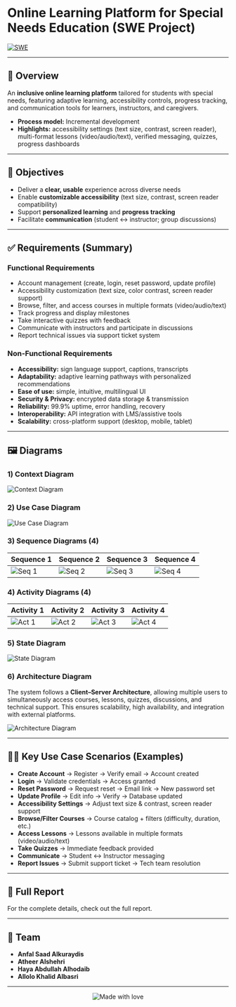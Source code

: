 # Online Learning Platform for Special Needs Education (SWE Project)

[![SWE](https://img.shields.io/badge/Discipline-Software%20Engineering-1f6feb?logo=github&logoColor=white)]()

---

## 📌 Overview
An **inclusive online learning platform** tailored for students with special needs, featuring adaptive learning, accessibility controls, progress tracking, and communication tools for learners, instructors, and caregivers.

- **Process model:** Incremental development  
- **Highlights:** accessibility settings (text size, contrast, screen reader), multi-format lessons (video/audio/text), verified messaging, quizzes, progress dashboards  

---

## 🎯 Objectives
- Deliver a **clear, usable** experience across diverse needs  
- Enable **customizable accessibility** (text size, contrast, screen reader compatibility)  
- Support **personalized learning** and **progress tracking**  
- Facilitate **communication** (student ↔ instructor; group discussions)  

---

## ✅ Requirements (Summary)

### Functional Requirements
- Account management (create, login, reset password, update profile)  
- Accessibility customization (text size, color contrast, screen reader support)  
- Browse, filter, and access courses in multiple formats (video/audio/text)  
- Track progress and display milestones  
- Take interactive quizzes with feedback  
- Communicate with instructors and participate in discussions  
- Report technical issues via support ticket system  

### Non-Functional Requirements
- **Accessibility:** sign language support, captions, transcripts  
- **Adaptability:** adaptive learning pathways with personalized recommendations  
- **Ease of use:** simple, intuitive, multilingual UI  
- **Security & Privacy:** encrypted data storage & transmission  
- **Reliability:** 99.9% uptime, error handling, recovery  
- **Interoperability:** API integration with LMS/assistive tools  
- **Scalability:** cross-platform support (desktop, mobile, tablet)  

---

## 🖼️ Diagrams

### 1) Context Diagram
![Context Diagram](diagrams/context.PNG)

### 2) Use Case Diagram
![Use Case Diagram](diagrams/usecase.PNG)

### 3) Sequence Diagrams (4)
| Sequence 1 | Sequence 2 | Sequence 3 | Sequence 4 |
|------------|------------|------------|------------|
| ![Seq 1](diagrams/seq1.PNG) | ![Seq 2](diagrams/seq2.PNG) | ![Seq 3](diagrams/seq3.PNG) | ![Seq 4](diagrams/seq4.PNG) |

### 4) Activity Diagrams (4)
| Activity 1 | Activity 2 | Activity 3 | Activity 4 |
|------------|------------|------------|------------|
| ![Act 1](diagrams/activity1.PNG) | ![Act 2](diagrams/activity2.PNG) | ![Act 3](diagrams/activity3.PNG) | ![Act 4](diagrams/activity4.PNG) |

### 5) State Diagram
![State Diagram](diagrams/state1.PNG)

### 6) Architecture Diagram

The system follows a **Client–Server Architecture**, allowing multiple users to simultaneously access courses, lessons, quizzes, discussions, and technical support. This ensures scalability, high availability, and integration with external platforms.  

![Architecture Diagram](diagrams/architecture.PNG)

---

## 🧑‍💻 Key Use Case Scenarios (Examples)

- **Create Account** → Register → Verify email → Account created  
- **Login** → Validate credentials → Access granted  
- **Reset Password** → Request reset → Email link → New password set  
- **Update Profile** → Edit info → Verify → Database updated  
- **Accessibility Settings** → Adjust text size & contrast, screen reader support  
- **Browse/Filter Courses** → Course catalog + filters (difficulty, duration, etc.)  
- **Access Lessons** → Lessons available in multiple formats (video/audio/text)  
- **Take Quizzes** → Immediate feedback provided  
- **Communicate** → Student ↔ Instructor messaging  
- **Report Issues** → Submit support ticket → Tech team resolution  


---

## 📑 Full Report
For the complete details, check out the full report.

---

## 👥 Team
- **Anfal Saad Alkuraydis** 
- **Atheer Alshehri** 
- **Haya Abdullah Alhodaib** 
- **Allolo Khalid Albasri** 

---

<p align="center">
  <img src="https://img.shields.io/badge/Made%20with-❤️-red" alt="Made with love">
</p>


